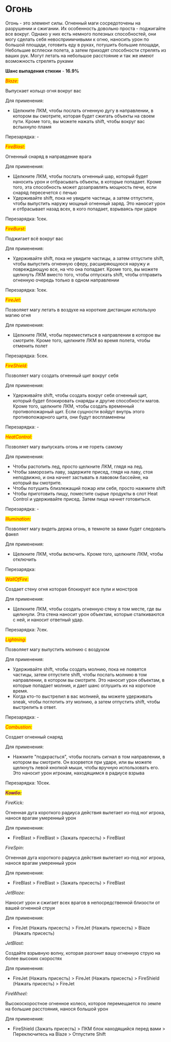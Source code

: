 # Огонь

Огонь - это элемент силы. Огненный маги сосредоточены на разрушении и сжигании. Их особенность довольно проста - поджигайте все вокруг. Однако у них есть немного полезных способностей, они могу сделать себя невосприимчивыми к огню, наносить урон по большой площади, готовить еду в руках, потушить большие площади, Небольшие всплески полета, а затем приходят способности стрелять из ваших рук. Могут летать на небольшое расстояние и так же имеют возможность стрелять руками

**Шанс выпадения стихии** - **16.9%**

_<mark style="color:red;">Blaze:</mark>_

Выпускает кольцо огня вокруг вас

Для применения:

* Щелкните  ЛКМ, чтобы послать огненную дугу в направлении, в котором вы смотрите, которая будет сжигать объекты на своем пути. Кроме того, вы можете нажать shift, чтобы вокруг вас вспыхнуло пламя

Перезарядка: -&#x20;

_<mark style="color:red;">FireBlast:</mark>_

Огненный снаряд в направдение врага

Для применения:

* Щелкните  ЛКМ, чтобы послать огненный шар, который будет наносить урон и отбрасывать объекты, в которые попадает. Кроме того, эта способность может дозаправлять мощность печи, если снаряд пересечется с печью
* Удерживайте shift, пока не увидите частицы, а затем отпустите, чтобы   выпустить наружу мощный огненный заряд. Это наносит урон и отбрасывает назад всех, в кого попадает, взрываясь при ударе

Перезарядка: 1сек.

_<mark style="color:red;">FireBurst:</mark>_

Поджигает всё вокруг вас

Для применения:

* Удерживайте shift, пока не увидите частицы, а затем отпустите shift, чтобы выпустить огненную сферу, расширяющуюся наружу и повреждающую все, на что она попадает. Кроме того, вы можете щелкнуть  ЛКМ вместо того, чтобы отпускать shift, чтобы отправить огненную очередь только в одном направлении

Перезарядка: 1сек.

_<mark style="color:red;">FireJet:</mark>_

Позволяет магу летать в воздухе на короткие дистанции использую магию огня

Для применения:

* Щелкните  ЛКМ, чтобы переместиться в направлении в которое вы смотрите. Кроме того, щелкните  ЛКМ во время полета, чтобы отменить полет

Перезарядка: 5сек.

_<mark style="color:red;">FireShield:</mark>_&#x20;

Позволяет магу создать огненный щит вокруг себя

Для применения:

* Удерживайте shift, чтобы создать вокруг себя огненный щит, который будет блокировать снаряды и другие способности магов. Кроме того, щелкните  ЛКМ, чтобы создать временный противопожарный щит. Если сущности войдут внутрь этого противопожарного щита, они будут воспламенены

Перезарядка: -

_<mark style="color:red;">HeatControl:</mark>_

Позволяет магу выпускать огонь и не гореть самому

Для применения:

* Чтобы растопить лед, просто щелкните  ЛКМ, глядя на лед.&#x20;
* Чтобы заморозить лаву, задержите присед, глядя на лаву, стоя неподвижно, и она начнет застывать в лавовом бассейне, на который вы смотрите.&#x20;
* Чтобы потушить близлежащий пожар или себя, просто нажмите shift
* Чтобы приготовить пищу, поместите сырые продукты в слот Heat Control и удерживайте присед. Затем пища начнет готовиться.

Перезарядка: -&#x20;

_<mark style="color:red;">Illumination:</mark>_

Позволяет магу видеть держа огонь, в темноте за вами будет следовать факел&#x20;

Для применения:

* Щелкните  ЛКМ, чтобы включить. Кроме того, щелкните  ЛКМ, чтобы отключить

Перезарядка:

_<mark style="color:red;">WallOfFire:</mark>_

Создает стену огня которая блокирует все пули и монстров

Для применения:

* Щелкните ЛКМ, чтобы создать огненную стену в том месте, где вы щелкнули. Эта стена наносит урон объектам, которые сталкиваются с ней, и наносит ответный удар.

Перезарядка: 7сек.

_<mark style="color:red;">Lightning:</mark>_

Позволяет магу выпустить молнию с воздухом

Для применения:&#x20;

* Удерживайте shift, чтобы создать молнию, пока не появятся частицы, затем отпустите shift, чтобы послать молнию в том направлении, в котором вы смотрите. Это наносит урон объектам, в которые попадает молния, и дает шанс оглушить их на короткое время.&#x20;
* &#x20;Когда кто-то выстрелил в вас молнией, вы можете удерживать sneak, чтобы поглотить эту молнию, а затем отпустить shift, чтобы выстрелить в ответ.

Перезарядка: -&#x20;

_<mark style="color:red;">Combustion:</mark>_

Создает огненный снаряд

Для применения:

* Нажмите "подкрасться", чтобы послать сигнал в том направлении, в котором вы смотрите. Он взорвется при ударе, или вы можете щелкнуть левой кнопкой мыши, чтобы вручную использовать его. Это наносит урон игрокам, находящимся в радиусе взрыва

Перезарядка: 10сек.

_<mark style="color:purple;">**Комбо:**</mark>_

_FireKick:_&#x20;

Огненная дуга короткого радиуса действия вылетает из-под ног игрока, нанося врагам умеренный урон

Для применения:

* FireBlast > FireBlast > (Зажать присесть) > FireBlast

_FireSpin_:

Огненная дуга короткого радиуса действия вылетает из-под ног игрока, нанося врагам умеренный урон

Для применения:

* FireBlast > FireBlast > (Зажать присесть) > FireBlast

_JetBlaze:_

Наносит урон и сжигает всех врагов в непосредственной близости от вашей огненной струи

Для применения:

* FireJet (Нажать присесть) > FireJet (Нажать присесть) > Blaze (Нажать присесть)

_JetBlast:_&#x20;

Создайте взрывную волну, которая разгонит вашу огненную струю на более высоких скоростях

Для применения:

* FireJet (Нажать присесть) > FireJet (Нажать присесть) > FireShield (Нажать присесть) > FireJet

_FireWheel:_

Высокоскоростное огненное колесо, которое перемещается по земле на большие расстояния, нанося большой урон

Для применения:

* FireShield (Зажать присесть) > ПКМ блок находящийся перед вами > Переключитесь на Blaze > Отпустите Shift
